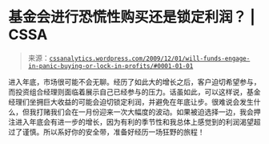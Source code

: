 <!--yml

category: 未分类

date: 2024-05-12 18:40:46

-->

# 基金会进行恐慌性购买还是锁定利润？ | CSSA

> 来源：[`cssanalytics.wordpress.com/2009/12/01/will-funds-engage-in-panic-buying-or-lock-in-profits/#0001-01-01`](https://cssanalytics.wordpress.com/2009/12/01/will-funds-engage-in-panic-buying-or-lock-in-profits/#0001-01-01)

进入年底，市场很可能不会无聊。经历了如此大的增长之后，客户迫切希望参与，而投资组合经理则面临着展示自己已经参与的压力。话虽如此，可以这样说，基金经理们坐拥巨大收益的可能会迫切锁定利润，并避免在年底让步。很难说会发生什么，但我打赌我们会在一月份迎来一次大幅度的波动。如果被迫选择一边，我会押注进入年底会有进一步的增长，因为有利的季节性和我总体上感觉到的利润渴望超过了谨慎。所以系好你的安全带，准备好经历一场狂野的旅程！
